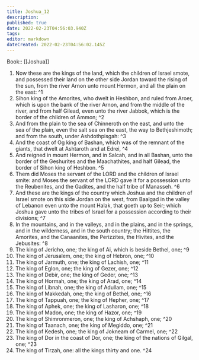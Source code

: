 ```yaml
---
title: Joshua_12
description: 
published: true
date: 2022-02-23T04:56:03.940Z
tags: 
editor: markdown
dateCreated: 2022-02-23T04:56:02.145Z
---
```


 Book:: [[Joshua]]
 1. Now these are the kings of the land, which the children of Israel smote, and possessed their land on the other side Jordan toward the rising of the sun, from the river Arnon unto mount Hermon, and all the plain on the east: ^1
 2. Sihon king of the Amorites, who dwelt in Heshbon, and ruled from Aroer, which is upon the bank of the river Arnon, and from the middle of the river, and from half Gilead, even unto the river Jabbok, which is the border of the children of Ammon; ^2
 3. And from the plain to the sea of Chinneroth on the east, and unto the sea of the plain, even the salt sea on the east, the way to Bethjeshimoth; and from the south, under Ashdothpisgah: ^3
 4. And the coast of Og king of Bashan, which was of the remnant of the giants, that dwelt at Ashtaroth and at Edrei, ^4
 5. And reigned in mount Hermon, and in Salcah, and in all Bashan, unto the border of the Geshurites and the Maachathites, and half Gilead, the border of Sihon king of Heshbon. ^5
 6. Them did Moses the servant of the LORD and the children of Israel smite: and Moses the servant of the LORD gave it for a possession unto the Reubenites, and the Gadites, and the half tribe of Manasseh. ^6
 7. And these are the kings of the country which Joshua and the children of Israel smote on this side Jordan on the west, from Baalgad in the valley of Lebanon even unto the mount Halak, that goeth up to Seir; which Joshua gave unto the tribes of Israel for a possession according to their divisions; ^7
 8. In the mountains, and in the valleys, and in the plains, and in the springs, and in the wilderness, and in the south country; the Hittites, the Amorites, and the Canaanites, the Perizzites, the Hivites, and the Jebusites: ^8
 9. The king of Jericho, one; the king of Ai, which is beside Bethel, one; ^9
 10. The king of Jerusalem, one; the king of Hebron, one; ^10
 11. The king of Jarmuth, one; the king of Lachish, one; ^11
 12. The king of Eglon, one; the king of Gezer, one; ^12
 13. The king of Debir, one; the king of Geder, one; ^13
 14. The king of Hormah, one; the king of Arad, one; ^14
 15. The king of Libnah, one; the king of Adullam, one; ^15
 16. The king of Makkedah, one; the king of Bethel, one; ^16
 17. The king of Tappuah, one; the king of Hepher, one; ^17
 18. The king of Aphek, one; the king of Lasharon, one; ^18
 19. The king of Madon, one; the king of Hazor, one; ^19
 20. The king of Shimronmeron, one; the king of Achshaph, one; ^20
 21. The king of Taanach, one; the king of Megiddo, one; ^21
 22. The king of Kedesh, one; the king of Jokneam of Carmel, one; ^22
 23. The king of Dor in the coast of Dor, one; the king of the nations of Gilgal, one; ^23
 24. The king of Tirzah, one: all the kings thirty and one. ^24
